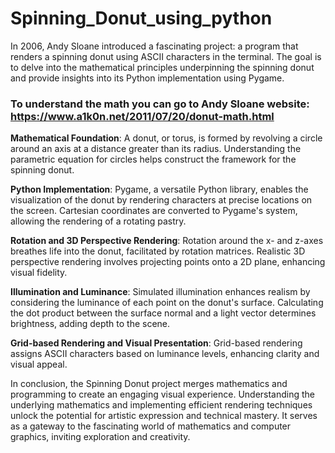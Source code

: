# Spinning_Donut_using_python
In 2006, Andy Sloane introduced a fascinating project: a program that renders a spinning donut using ASCII characters in the terminal. The goal is to delve into the mathematical principles underpinning the spinning donut and provide insights into its Python implementation using Pygame.

### To understand the math you can go to Andy Sloane website: https://www.a1k0n.net/2011/07/20/donut-math.html


**Mathematical Foundation**: A donut, or torus, is formed by revolving a circle around an axis at a distance greater than its radius. Understanding the parametric equation for circles helps construct the framework for the spinning donut.

**Python Implementation**: Pygame, a versatile Python library, enables the visualization of the donut by rendering characters at precise locations on the screen. Cartesian coordinates are converted to Pygame's system, allowing the rendering of a rotating pastry.

**Rotation and 3D Perspective Rendering**: Rotation around the x- and z-axes breathes life into the donut, facilitated by rotation matrices. Realistic 3D perspective rendering involves projecting points onto a 2D plane, enhancing visual fidelity.

**Illumination and Luminance**: Simulated illumination enhances realism by considering the luminance of each point on the donut's surface. Calculating the dot product between the surface normal and a light vector determines brightness, adding depth to the scene.

**Grid-based Rendering and Visual Presentation**: Grid-based rendering assigns ASCII characters based on luminance levels, enhancing clarity and visual appeal.

In conclusion, the Spinning Donut project merges mathematics and programming to create an engaging visual experience. Understanding the underlying mathematics and implementing efficient rendering techniques unlock the potential for artistic expression and technical mastery. It serves as a gateway to the fascinating world of mathematics and computer graphics, inviting exploration and creativity.
